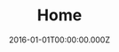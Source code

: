 ---
layout: layouts/home.njk
title: Home
date: 2016-01-01T00:00:00.000Z
permalink: /
eleventyNavigation:
  key: Home
  order: 0
sectionOne:
  headline: "With you from the start"
  description: "at.inc/ partners with founders at the earliest of stages to bring ideas to life with capital investment and hands-on support.<br>Together, we build momentum and set a strong foundation to help you prosper and endure."

sectionTwo:
  headline: "Our guiding principles for operation"
  items: 
    - "We gain a deep understanding of the founder’s vision."
    - "We don’t invest in product. We invest in people we admire and back their mission 100%."
    - "We take an owner’s approach: we roll up our sleeves and share in the responsibility of building an impactful company."
    - "We act with the highest integrity, with total empathy for founders, LPs, and partners."

sectionThree:
  headline: "Companies we support"
  companies: 
    - name: TheWild
      type: Lead
      description: "Connecting IP and R&D teams on an IP learning platform for enterprises that focus on innovation."
      industry: Enterprise Software
    - name: SybarIP
      type: Lead
      description: "Connecting IP and R&D teams on an IP learning platform for enterprises that focus on innovation."
      industry: Enterprise Software
    - name: Beehive
      type: Lead
      description: "Connecting IP and R&D teams on an IP learning platform for enterprises that focus on innovation."
      industry: Enterprise Software
    - name: Cortex
      type: Lead
      description: "Connecting IP and R&D teams on an IP learning platform for enterprises that focus on innovation."
      industry: Enterprise Software
    - name: TheWild1
      type: Lead
      description: "Connecting IP and R&D teams on an IP learning platform for enterprises that focus on innovation."
      industry: Enterprise Software
    - name: SybarIP1
      type: Lead
      description: "Connecting IP and R&D teams on an IP learning platform for enterprises that focus on innovation."
      industry: Enterprise Software
    - name: Beehive1
      type: Lead
      description: "Connecting IP and R&D teams on an IP learning platform for enterprises that focus on innovation."
      industry: Enterprise Software
    - name: Cortex1
      type: Lead
      description: "Connecting IP and R&D teams on an IP learning platform for enterprises that focus on innovation."
      industry: Enterprise Software

sectionFour:
  headline: "Our Team"
  description: "We provide strategic, financial, and operational support and ride the wave alongside you from Day 1."
  team: 
    - name: Nadav Eylath
      image: nadav.jpg
      twitter: "#"
      linkedin: "#"
      title: "Founder, Managing Partner"
      location: "San Francisco, CA"
      description: "Nadav has worked with notable companies from his previous fun including Netlify, Wecover, Honeybook, Future Family, Disclousures, Peer5, and Betterhealh."
    - name: Maor Gordon
      twitter: "#"
      linkedin: "#"
      title: "Venture Partner"
      location: "New York City"
    - name: Andy Campo
      twitter: "#"
      linkedin: "#"
      title: "Venture Partner"
      location: "Lisbon"
    - name: Dotan Schmidt
      twitter: "#"
      linkedin: "#"
      title: "Venture Partner"
      location: "Lisbon"

sectionFive:
  headline: "We want to be <br>there at the <br>very beginning."
  description: "We see the founders who are courageous enough to design bold technology at a global scale, even when that technology is just an idea.<br>Whether you’re at incorporation, at the seed stage, or still at your day job setting a vision for something new, we want to hear what makes you ready to dive in. And be sure, we are eager to invest at this stage."
  cta_text: "Say Hello"
  cta_link: "#"
  cta_title: "Get in touch with us"
---